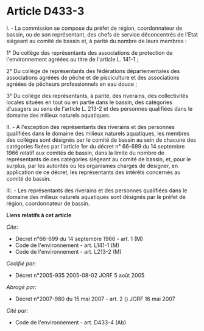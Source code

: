 # Article D433-3

I. - La commission se compose du préfet de région, coordonnateur de bassin, ou de son représentant, des chefs de service
déconcentrés de l'Etat siégeant au comité de bassin et, à parité du nombre de leurs membres :

1° Du collège des représentants des associations de protection de l'environnement agréées au titre de l'article L. 141-1 ;

2° Du collège de représentants des fédérations départementales des associations agréées de pêche et de pisciculture et des
associations agréées de pêcheurs professionnels en eau douce ;

3° Du collège des représentants, à parité, des riverains, des collectivités locales situées en tout ou en partie dans le
bassin, des catégories d'usagers au sens de l'article L. 213-2 et des personnes qualifiées dans le domaine des milieux
naturels aquatiques.

II. - A l'exception des représentants des riverains et des personnes qualifiées dans le domaine des milieux naturels
aquatiques, les membres des collèges sont désignés par le comité de bassin au sein de chacune des catégories fixées par
l'article 1er du décret n° 66-699 du 14 septembre 1966 relatif aux comités de bassin, dans la limite du nombre de
représentants de ces catégories siégeant au comité de bassin, et, pour le surplus, par les autorités ou les organismes
chargés de désigner, en application de ce décret, les représentants des intérêts concernés au comité de bassin.

III. - Les représentants des riverains et des personnes qualifiées dans le domaine des milieux naturels aquatiques sont
désignés par le préfet de région, coordonnateur de bassin.

**Liens relatifs à cet article**

_Cite_:

  - Décret n°66-699 du 14 septembre 1966 - art. 1 (M)
  - Code de l'environnement - art. L141-1 (M)
  - Code de l'environnement - art. L213-2 (M)

_Codifié par_:

  - Décret n°2005-935 2005-08-02 JORF 5 août 2005

_Abrogé par_:

  - Décret n°2007-980 du 15 mai 2007 - art. 2 () JORF 16 mai 2007

_Cité par_:

  - Code de l'environnement - art. D433-4 (Ab)
